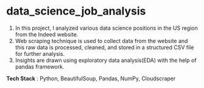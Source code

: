 # data_science_job_analysis

1. In this project, I analyzed various data science positions in the US region from the Indeed website.
2. Web scraping technique is used to collect data from the website and this raw data is processed, cleaned, and stored in a structured CSV file for further analysis.
3. Insights are drawn using exploratory data analysis(EDA) with the help of pandas framework.

**Tech Stack** : Python, BeautifulSoup, Pandas, NumPy, Cloudscraper

